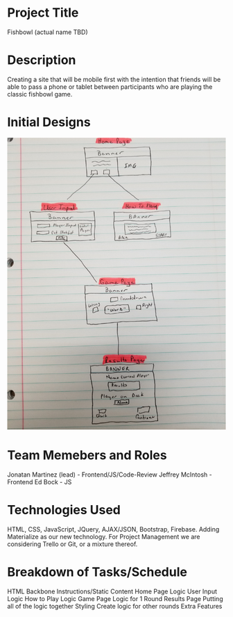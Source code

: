 # Project Title
Fishbowl (actual name TBD)

# Description
Creating a site that will be mobile first with the intention that friends will be able to pass a phone or tablet between participants who are playing the classic fishbowl game.

# Initial Designs

![Initial Design](assets/images/initial-sketch.jpg)

# Team Memebers and Roles
Jonatan Martinez (lead) - Frontend/JS/Code-Review
Jeffrey McIntosh - Frontend
Ed Bock - JS

# Technologies Used
HTML, CSS, JavaScript, JQuery, AJAX/JSON, Bootstrap, Firebase. Adding Materialize as our new technology. For Project Management we are considering Trello or Git, or a mixture thereof.

# Breakdown of Tasks/Schedule
HTML Backbone
Instructions/Static Content
Home Page Logic
User Input Logic
How to Play Logic
Game Page Logic for 1 Round
Results Page
Putting all of the logic together
Styling
Create logic for other rounds
Extra Features
